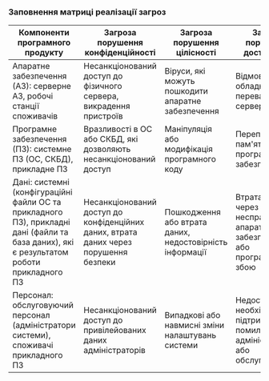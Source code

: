 ### Заповнення матриці реалізації загроз

| Компоненти програмного продукту | Загроза порушення конфіденційності | Загроза порушення цілісності | Загроза порушення доступності |
|----------------------------------|------------------------------------|------------------------------|-------------------------------|
| Апаратне забезпечення (АЗ): серверне АЗ, робочі станції споживачів | Несанкціонований доступ до фізичного сервера, викрадення пристроїв | Віруси, які можуть пошкодити апаратне забезпечення | Відмова обладнання, перевантаження сервера |
| Програмне забезпечення (ПЗ): системне ПЗ (ОС, СКБД), прикладне ПЗ | Вразливості в ОС або СКБД, які дозволяють несанкціонований доступ | Маніпуляція або модифікація програмного коду | Переповнення пам'яті, відмова програмного забезпечення |
| Дані: системні (конфігураційні файли ОС та прикладного ПЗ), прикладні дані (файли та база даних), які є результатом роботи прикладного ПЗ | Несанкціонований доступ до конфіденційних даних, втрата даних через порушення безпеки | Пошкодження або втрата даних, недостовірність інформації | Втрата даних через несправність апаратного забезпечення або програмного збою |
| Персонал: обслуговуючий персонал (адміністратори системи), споживачі прикладного ПЗ | Несанкціонований доступ до привілейованих даних адміністраторів | Випадкові або навмисні зміни налаштувань системи | Недоступність необхідної підтримки через помилки адміністрування або обслуговування |
